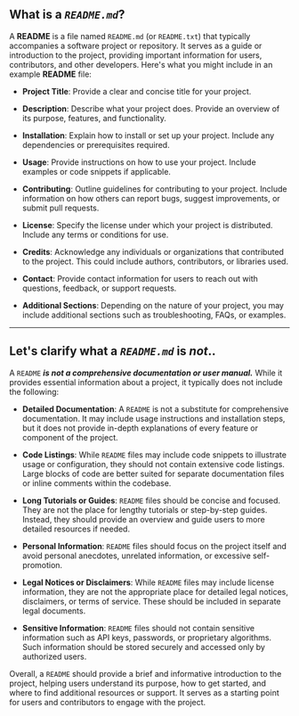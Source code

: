 ## What is a *`README.md`*?

A **README** is a file named `README.md` (or `README.txt`) that typically accompanies a software project or repository. It serves as a guide or introduction to the project, providing important information for users, contributors, and other developers. Here's what you might include in an example **README** file:

- **Project Title**: Provide a clear and concise title for your project.

- **Description**: Describe what your project does. Provide an overview of its purpose, features, and functionality.

- **Installation**: Explain how to install or set up your project. Include any dependencies or prerequisites required.

- **Usage**: Provide instructions on how to use your project. Include examples or code snippets if applicable.

- **Contributing**: Outline guidelines for contributing to your project. Include information on how others can report bugs, suggest improvements, or submit pull requests.

- **License**: Specify the license under which your project is distributed. Include any terms or conditions for use.

- **Credits**: Acknowledge any individuals or organizations that contributed to the project. This could include authors, contributors, or libraries used.

- **Contact**: Provide contact information for users to reach out with questions, feedback, or support requests.

- **Additional Sections**: Depending on the nature of your project, you may include additional sections such as troubleshooting, FAQs, or examples.

---

## Let's clarify what a *`README.md`* is ***not***.. 


A `README` ***is not a comprehensive documentation or user manual.*** While it provides essential information about a project, it typically does not include the following:

- **Detailed Documentation**: A `README` is not a substitute for comprehensive documentation. It may include usage instructions and installation steps, but it does not provide in-depth explanations of every feature or component of the project.

- **Code Listings**: While `README` files may include code snippets to illustrate usage or configuration, they should not contain extensive code listings. Large blocks of code are better suited for separate documentation files or inline comments within the codebase.

- **Long Tutorials or Guides**: `README` files should be concise and focused. They are not the place for lengthy tutorials or step-by-step guides. Instead, they should provide an overview and guide users to more detailed resources if needed.

- **Personal Information**: `README` files should focus on the project itself and avoid personal anecdotes, unrelated information, or excessive self-promotion.

- **Legal Notices or Disclaimers**: While `README` files may include license information, they are not the appropriate place for detailed legal notices, disclaimers, or terms of service. These should be included in separate legal documents.

- **Sensitive Information**: `README` files should not contain sensitive information such as API keys, passwords, or proprietary algorithms. Such information should be stored securely and accessed only by authorized users.

Overall, a `README` should provide a brief and informative introduction to the project, helping users understand its purpose, how to get started, and where to find additional resources or support. It serves as a starting point for users and contributors to engage with the project.